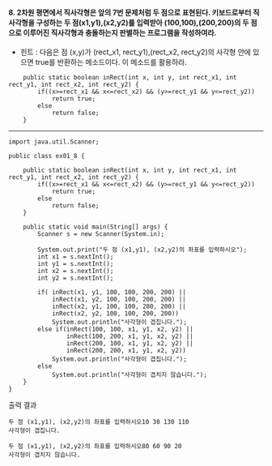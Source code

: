 #### 8. 2차원 평면에서 직사각형은 앞의 7번 문제처럼 두 점으로 표현된다. 키보드로부터 직사각형을 구성하는 두 점(x1,y1),(x2,y2)를 입력받아 (100,100),(200,200)의 두 점으로 이루어진 직사각형과 충돌하는지 판별하는 프로그램을 작성하여라.

- 힌트 : 다음은 점 (x,y)가 (rect_x1, rect_y1),(rect_x2, rect_y2)의 사각형 안에 있으면 true를 반환하는 메소드이다. 이 메소드를 활용하라.
```
	public static boolean inRect(int x, int y, int rect_x1, int rect_y1, int rect_x2, int rect_y2) {
		if((x>=rect_x1 && x<=rect_x2) && (y>=rect_y1 && y<=rect_y2))
			return true;
		else
			return false;
	}
```
---
```
import java.util.Scanner;

public class ex01_8 {

	public static boolean inRect(int x, int y, int rect_x1, int rect_y1, int rect_x2, int rect_y2) {
		if((x>=rect_x1 && x<=rect_x2) && (y>=rect_y1 && y<=rect_y2))
			return true;
		else
			return false;
	}

	public static void main(String[] args) {
		Scanner s = new Scanner(System.in);

		System.out.print("두 점 (x1,y1), (x2,y2)의 좌표를 입력하시오");
		int x1 = s.nextInt();
		int y1 = s.nextInt();
		int x2 = s.nextInt();
		int y2 = s.nextInt();
		
		if( inRect(x1, y1, 100, 100, 200, 200) ||
			inRect(x1, y2, 100, 100, 200, 200) ||
			inRect(x2, y1, 100, 100, 200, 200) ||
			inRect(x2, y2, 100, 100, 200, 200))
			System.out.println("사각형이 겹칩니다.");
		else if(inRect(100, 100, x1, y1, x2, y2) ||
				inRect(100, 200, x1, y1, x2, y2) ||
				inRect(200, 100, x1, y1, x2, y2) ||
				inRect(200, 200, x1, y1, x2, y2))
			System.out.println("사각형이 겹칩니다.");
		else
			System.out.println("사각형이 겹치지 않습니다.");	
	}
}
```
출력 결과
```
두 점 (x1,y1), (x2,y2)의 좌표를 입력하시오10 30 130 110
사각형이 겹칩니다.
```
```
두 점 (x1,y1), (x2,y2)의 좌표를 입력하시오80 60 90 20
사각형이 겹치지 않습니다.
```
